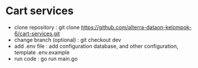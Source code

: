# Cart services

- clone repository : git clone https://github.com/alterra-dataon-kelompok-6/cart-services.git
- change branch (optional) : git checkout dev
- add .env file : add configuration database, and other configuration, template .env.example
- run code : go run main.go

